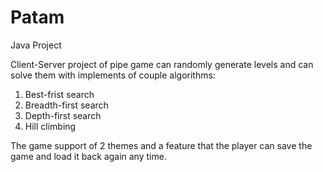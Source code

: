 # Patam
Java Project


Client-Server project of pipe game can randomly generate levels and can solve them with implements of couple algorithms:
1. Best-frist search
2. Breadth-first search
3. Depth-first search
4. Hill climbing

The game support of 2 themes and a feature that the player can save the game and load it back again any time.

